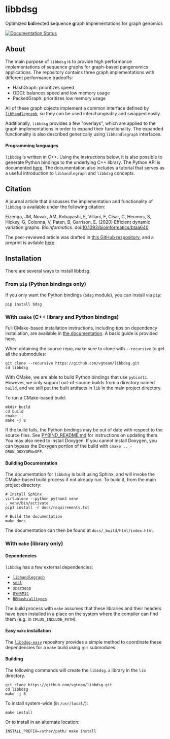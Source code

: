 # libbdsg

Optimized **b**i**d**irected **s**equence **g**raph implementations for graph genomics

[![Documentation Status](https://readthedocs.org/projects/bdsg/badge/?version=master)](https://bdsg.readthedocs.io/en/master/?badge=master)

## About

The main purpose of `libbdsg` is to provide high performance implementations of sequence graphs for graph-based pangenomics applications. The repository contains three graph implementations with different performance tradeoffs:

- HashGraph: prioritizes speed
- ODGI: balances speed and low memory usage
- PackedGraph: prioritizes low memory usage

All of these graph objects implement a common interface defined by [`libhandlegraph`](https://github.com/vgteam/libhandlegraph), so they can be used interchangeably and swapped easily.

Additionally, `libbdsg` provides a few "overlays", which are applied to the graph implementations in order to expand their functionality. The expanded functionality is also described generically using `libhandlegraph` interfaces.

#### Programming languages

`libbdsg` is written in C++. Using the instructions below, it is also possible to generate Python bindings to the underlying C++ library. The Python API is documented [here](https://bdsg.readthedocs.io/). The documentation also includes a tutorial that serves as a useful introduction to `libhandlegraph` and `libbdsg` concepts.

## Citation

A journal article that discusses the implementation and functionality of `libbdsg` is available under the following citation:

Eizenga, JM, Novak, AM, Kobayashi, E, Villani, F, Cisar, C, Heumos, S, Hickey, G, Colonna, V, Paten, B, Garrison, E. (2020) Efficient dynamic variation graphs. _Bioinformatics_. doi:[10.1093/bioinformatics/btaa640](https://doi.org/10.1093/bioinformatics/btaa640).

The peer-reviewed article was drafted in [this GitHub respository](https://github.com/vgteam/handlegraph-paper), and a preprint is avilable [here](https://doi.org/10.1101/2020.04.23.056317).

## Installation

There are several ways to install libbdsg.

### From `pip` (Python bindings only)

If you only want the Python bindings (`bdsg` module), you can install via `pip`:

```
pip install bdsg
```

### With `cmake` (C++ library and Python bindings)

Full CMake-based installation instructions, including tips on dependency installation, are available in [the documentation](https://bdsg.readthedocs.io/en/master/rst/install.html). A basic guide is provided here.

When obtaining the source repo, make sure to clone with `--recursive` to get all the submodules:

```
git clone --recursive https://github.com/vgteam/libbdsg.git
cd libbdsg
```

With CMake, we are able to build Python bindings that use `pybind11`. However, we only support out-of-source builds from a directory named `build`, and we still put the built artifacts in `lib` in the main project directory.

To run a CMake-based build:
```
mkdir build
cd build
cmake ..
make -j 8
```

If the build fails, the Python bindings may be out of date with respect to the source files. See [PYBIND_README.md](PYBIND_README.md) for instructions on updating them. You may also need to install Doxygen. If you cannot install Doxygen, you can bypass the Doxygen portion of the build with `cmake .. -DRUN_DOXYGEN=OFF`.


#### Building Documentation

The documentation for `libbdsg` is built using Sphinx, and will invoke the CMake-based build process if not already run. To build it, from the main project directory:

```
# Install Sphinx
virtualenv --python python3 venv
. venv/bin/activate
pip3 install -r docs/requirements.txt

# Build the documentation
make docs
```

The documentation can then be found at `docs/_build/html/index.html`.

### With `make` (library only)

#### Dependencies

`libbdsg` has a few external dependencies:

- [`libhandlegraph`](https://github.com/vgteam/libhandlegraph)
- [`sdsl`](https://github.com/simongog/sdsl-lite)
- [`sparsepp`](https://github.com/greg7mdp/sparsepp)
- [`DYNAMIC`](https://github.com/xxsds/DYNAMIC)
- [`BBHash/alltypes`](https://github.com/rizkg/BBHash/tree/alltypes) 

The build process with `make` assumes that these libraries and their headers have been installed in a place on the system where the compiler can find them (e.g. in `CPLUS_INCLUDE_PATH`).

#### Easy `make` installation

The [`libbdsg-easy`](https://github.com/vgteam/libbdsg-easy) repository provides a simple method to coordinate these dependencies for a `make` build using `git` submodules.

#### Building

The following commands will create the `libbdsg.a` library in the `lib` directory. 

```
git clone https://github.com/vgteam/libbdsg.git
cd libbdsg
make -j 8
```

To install system-wide (in `/usr/local/`):

```
make install
```

Or to install in an alternate location:

```
INSTALL_PREFIX=/other/path/ make install
```

